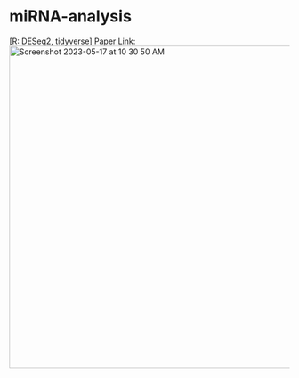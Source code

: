 # miRNA-analysis
[R: DESeq2, tidyverse]
[Paper Link:](https://www.sciencedirect.com/science/article/pii/S235234092100398X)
<img width="579" alt="Screenshot 2023-05-17 at 10 30 50 AM" src="https://github.com/spawar2/miRNA-analysis/assets/25118302/acbc7f91-f3da-4286-a4d0-aed62e716285">
